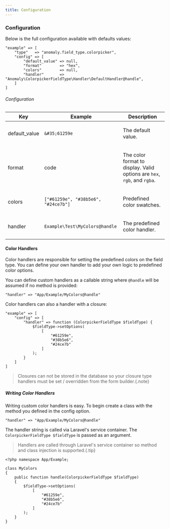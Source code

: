 ```yaml
---
title: Configuration
---
```


### Configuration

Below is the full configuration available with defaults values:

    "example" => [
        "type"   => "anomaly.field_type.colorpicker",
        "config" => [
            "default_value" => null,
            "format"        => "hex",
            "colors"        => null,
            "handler"       => "Anomaly\ColorpickerFieldType\Handler\DefaultHandler@handle",
        ]
    ]

###### Configuration

<table class="table table-bordered table-striped">

<thead>

<tr>

<th>Key</th>

<th>Example</th>

<th>Description</th>

</tr>

</thead>

<tbody>

<tr>

<td>

default_value

</td>

<td>

`&#35;61259e`

</td>

<td>

The default value.

</td>

</tr>

<tr>

<td>

format

</td>

<td>

code

</td>

<td>

The color format to display. Valid options are `hex`, `rgb`, and `rgba`.

</td>

</tr>

<tr>

<td>

colors

</td>

<td>

`["#61259e", "#38b5e6", "#24ce7b"]`

</td>

<td>

Predefined color swatches.

</td>

</tr>

<tr>

<td>

handler

</td>

<td>

`Example\Test\MyColors@handle`

</td>

<td>

The predefined color handler.

</td>

</tr>

</tbody>

</table>

#### Color Handlers

Color handlers are responsible for setting the predefined colors on the field type. You can define your own handler to add your own logic to predefined color options.

You can define custom handlers as a callable string where `@handle` will be assumed if no method is provided:

    "handler" => "App/Example/MyColors@handle"

Color handlers can also a handler with a closure:

    "example" => [
        "config" => [
            "handler" => function (ColorpickerFieldType $fieldType) {
                $fieldType->setOptions(
                    [
                        "#61259e",
                        "#38b5e6",
                        "#24ce7b"
                    ]
                );
            }
        ]
    ]

> Closures can not be stored in the database so your closure type handlers must be set / overridden from the form builder.{.note}

##### Writing Color Handlers

Writing custom color handlers is easy. To begin create a class with the method you defined in the config option.

    "handler" => "App/Example/MyColors@handle"

The handler string is called via Laravel's service container. The `ColorpickerFieldType $fieldType` is passed as an argument.

> Handlers are called through Laravel's service container so method and class injection is supported.{.tip}

    <?php namespace App/Example;

    class MyColors
    {
        public function handle(ColorpickerFieldType $fieldType)
        {
            $fieldType->setOptions(
                [
                    "#61259e",
                    "#38b5e6",
                    "#24ce7b"
                ]
            );
        }
    }
